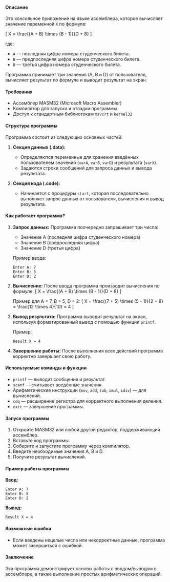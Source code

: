 #### Описание
Это консольное приложение на языке ассемблера, которое вычисляет значение переменной `X` по формуле:

\[
X = \frac{(A + B) \times (B - 1)}{D + 8}
\]

где:
- `A` — последняя цифра номера студенческого билета.
- `B` — предпоследняя цифра номера студенческого билета.
- `D` — третья цифра номера студенческого билета.

Программа принимает три значения (A, B и D) от пользователя, вычисляет результат по формуле и выводит результат на экран.

#### Требования
- Ассемблер MASM32 (Microsoft Macro Assembler)
- Компилятор для запуска и отладки программы
- Доступ к стандартным библиотекам `msvcrt` и `kernel32`

#### Структура программы

Программа состоит из следующих основных частей:

1. **Секция данных (.data):**
   - Определяются переменные для хранения введённых пользователем значений (`varA`, `varB`, `varD`) и результата (`varX`).
   - Задаются строки сообщений для запроса данных и вывода результата.

2. **Секция кода (.code):**
   - Начинается с процедуры `start`, которая последовательно выполняет запрос данных от пользователя, вычисления и вывод результата.

#### Как работает программа?

1. **Запрос данных:**
   Программа поочередно запрашивает три числа:
   - Значение A (последняя цифра студенческого номера)
   - Значение B (предпоследняя цифра)
   - Значение D (третья цифра)

   Пример ввода:
   ```
   Enter A: 7
   Enter B: 5
   Enter D: 2
   ```

2. **Вычисление:**
   После ввода программа производит вычисления по формуле:
   \[
   X = \frac{(A + B) \times (B - 1)}{D + 8}
   \]

   Пример для A = 7, B = 5, D = 2:
   \[
   X = \frac{(7 + 5) \times (5 - 1)}{2 + 8} = \frac{12 \times 4}{10} = 4
   \]

3. **Вывод результата:**
   Программа выводит результат на экран, используя форматированный вывод с помощью функции `printf`.

   Пример:
   ```
   Result X = 4
   ```

4. **Завершение работы:**
   После выполнения всех действий программа корректно завершает свою работу.

#### Используемые команды и функции
- `printf` — выводит сообщения и результат.
- `scanf` — считывает введённые значения.
- Арифметические инструкции (`mov`, `add`, `sub`, `imul`, `idiv`) — для вычислений.
- `cdq` — расширение регистра для корректного выполнения деления.
- `exit` — завершение программы.

#### Запуск программы

1. Откройте MASM32 или любой другой редактор, поддерживающий ассемблер.
2. Вставьте код программы.
3. Соберите и запустите программу через компилятор.
4. Введите необходимые значения A, B и D.
5. Получите результат вычислений.

#### Пример работы программы

**Ввод:**
```
Enter A: 7
Enter B: 5
Enter D: 2
```

**Вывод:**
```
Result X = 4
```

#### Возможные ошибки
- Если введены нецелые числа или некорректные данные, программа может завершиться с ошибкой.

#### Заключение
Эта программа демонстрирует основы работы с вводом/выводом в ассемблере, а также выполнение простых арифметических операций.
